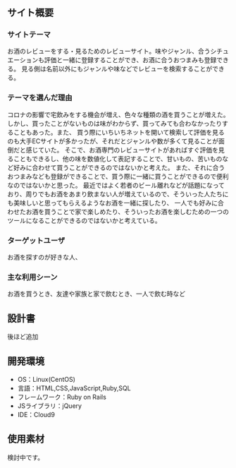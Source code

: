 # <SAKESAGASHI>

## サイト概要
### サイトテーマ
お酒のレビューをする・見るためのレビューサイト。味やジャンル、合うシチュエーションも評価と一緒に登録することができ、お酒に合うおつまみも登録できる。
見る側は名前以外にもジャンルや味などでレビューを検索することができる。

### テーマを選んだ理由
コロナの影響で宅飲みをする機会が増え、色々な種類の酒を買うことが増えた。しかし、買ったことがないものは味がわからず、買ってみても合わなかったりすることもあった。また、
買う際にいちいちネットを開いて検索して評価を見るのも大手ECサイトが多かったが、それだとジャンルや数が多くて見ることが面倒だと感じていた。
そこで、お酒専門のレビューサイトがあればすぐ評価を見ることもできるし、他の味を数値化して表記することで、甘いもの、苦いものなど好みに合わせて買うことができるのではないかと考えた。
また、それに合うおつまみなども登録ができることで、買う際に一緒に買うことができるので便利なのではないかと思った。
最近ではよく若者のビール離れなどが話題になっており、周りでもお酒をあまり飲まない人が増えているので、そういった人たちにも美味しいと思ってもらえるようなお酒を一緒に探したり、
一人でも好みに合わせたお酒を買うことで家で楽しめたり、そういったお酒を楽しむための一つのツールになることができるのではないかと考えている。

### ターゲットユーザ
お酒を探すのが好きな人、

### 主な利用シーン
お酒を買うとき、友達や家族と家で飲むとき、一人で飲む時など

## 設計書
後ほど追加

## 開発環境
- OS：Linux(CentOS)
- 言語：HTML,CSS,JavaScript,Ruby,SQL
- フレームワーク：Ruby on Rails
- JSライブラリ：jQuery
- IDE：Cloud9

## 使用素材
検討中です。
